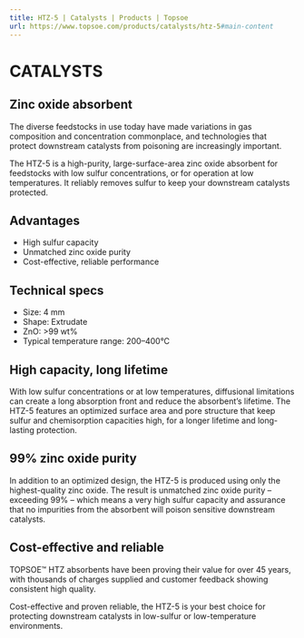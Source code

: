```yaml
---
title: HTZ-5 | Catalysts | Products | Topsoe
url: https://www.topsoe.com/products/catalysts/htz-5#main-content
---
```


# CATALYSTS

## Zinc oxide absorbent

The diverse feedstocks in use today have made variations in gas composition and concentration commonplace, and technologies that protect downstream catalysts from poisoning are increasingly important.

The HTZ-5 is a high-purity, large-surface-area zinc oxide absorbent for feedstocks with low sulfur concentrations, or for operation at low temperatures. It reliably removes sulfur to keep your downstream catalysts protected.

## Advantages

- High sulfur capacity
- Unmatched zinc oxide purity
- Cost-effective, reliable performance

## Technical specs

- Size: 4 mm
- Shape: Extrudate
- ZnO: >99 wt%
- Typical temperature range: 200–400°C

## High capacity, long lifetime

With low sulfur concentrations or at low temperatures, diffusional limitations can create a long absorption front and reduce the absorbent’s lifetime. The HTZ-5 features an optimized surface area and pore structure that keep sulfur and chemisorption capacities high, for a longer lifetime and long-lasting protection.

## 99% zinc oxide purity

In addition to an optimized design, the HTZ-5 is produced using only the highest-quality zinc oxide. The result is unmatched zinc oxide purity – exceeding 99% – which means a very high sulfur capacity and assurance that no impurities from the absorbent will poison sensitive downstream catalysts.

## Cost-effective and reliable

TOPSOE™ HTZ absorbents have been proving their value for over 45 years, with thousands of charges supplied and customer feedback showing consistent high quality.

Cost-effective and proven reliable, the HTZ-5 is your best choice for protecting downstream catalysts in low-sulfur or low-temperature environments.